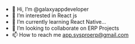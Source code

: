- 👋 Hi, I’m @galaxyappdeveloper
- 👀 I’m interested in React js
- 🌱 I’m currently learning React Native...
- 💞️ I’m looking to collaborate on ERP Projects
- 📫 How to reach me app.sysproerp@gmail.com


<!---
galaxyappdeveloper/galaxyappdeveloper is a ✨ special ✨ repository because its `README.md` (this file) appears on your GitHub profile.
You can click the Preview link to take a look at your changes.
--->
